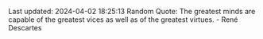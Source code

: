 Last updated: 2024-04-02 18:25:13
Random Quote: The greatest minds are capable of the greatest vices as well as of the greatest virtues. - René Descartes
